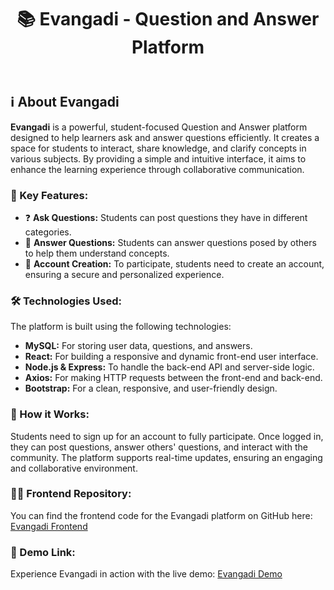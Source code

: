 <!DOCTYPE html>
<html lang="en">
<head>
    <meta charset="UTF-8">
    <meta name="viewport" content="width=device-width, initial-scale=1.0">

</head>
<body>
    <header>
        <h1>📚 Evangadi - Question and Answer Platform</h1>
    </header>
    <section>
        <h2>ℹ️ About Evangadi</h2>
        <p><strong>Evangadi</strong> is a powerful, student-focused Question and Answer platform designed to help learners ask and answer questions efficiently. It creates a space for students to interact, share knowledge, and clarify concepts in various subjects. By providing a simple and intuitive interface, it aims to enhance the learning experience through collaborative communication.</p>
        <h3>🔑 Key Features:</h3>
        <ul>
            <li>❓ <strong>Ask Questions:</strong> Students can post questions they have in different categories.</li>
            <li>💬 <strong>Answer Questions:</strong> Students can answer questions posed by others to help them understand concepts.</li>
            <li>👤 <strong>Account Creation:</strong> To participate, students need to create an account, ensuring a secure and personalized experience.</li>
        </ul>
        <h3>🛠️ Technologies Used:</h3>
        <p>The platform is built using the following technologies:</p>
        <ul>
            <li><strong>MySQL:</strong> For storing user data, questions, and answers.</li>
            <li><strong>React:</strong> For building a responsive and dynamic front-end user interface.</li>
            <li><strong>Node.js & Express:</strong> To handle the back-end API and server-side logic.</li>
            <li><strong>Axios:</strong> For making HTTP requests between the front-end and back-end.</li>
            <li><strong>Bootstrap:</strong> For a clean, responsive, and user-friendly design.</li>
        </ul>
        <h3>🚀 How it Works:</h3>
        <p>Students need to sign up for an account to fully participate. Once logged in, they can post questions, answer others' questions, and interact with the community. The platform supports real-time updates, ensuring an engaging and collaborative environment.</p>
         <h3>👨‍💻 Frontend Repository:</h3>
        <p>You can find the frontend code for the Evangadi platform on GitHub here: <a href="https://github.com/Gigi-dev21/evangadi-frontend" target="_blank">Evangadi Frontend</a></p>
        <h3>🔗 Demo Link:</h3>
        <p>Experience Evangadi in action with the live demo: <a href="https://drive.google.com/file/d/1HzwJCMRBQxbhpGzW1LN6RKK7o6JHaZdq/view?usp=drive_link" target="_blank">Evangadi Demo</a></p> <!-- Replace with your actual demo URL -->
        
